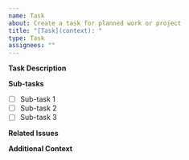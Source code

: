 ```yaml
---
name: Task
about: Create a task for planned work or project
title: "[Task](context): "
type: Task
assignees: ""
---
```


**Task Description**

<!-- A clear and concise description of what the task entails. -->

**Sub-tasks**

<!-- List the sub-tasks needed to complete this task. -->

- [ ] Sub-task 1
- [ ] Sub-task 2
- [ ] Sub-task 3

**Related Issues**

<!-- Link to related issues or tasks, if any. -->

**Additional Context**

<!-- Add any other context or information here. -->
